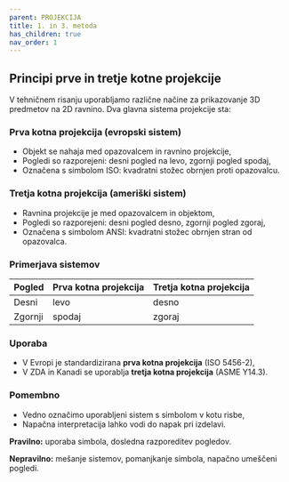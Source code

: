 ```yaml
---
parent: PROJEKCIJA
title: 1. in 3. metoda
has_children: true
nav_order: 1
---
```


## Principi prve in tretje kotne projekcije

V tehničnem risanju uporabljamo različne načine za prikazovanje 3D predmetov na 2D ravnino. Dva glavna sistema projekcije sta:

### Prva kotna projekcija (evropski sistem)

- Objekt se nahaja med opazovalcem in ravnino projekcije,
- Pogledi so razporejeni: desni pogled na levo, zgornji pogled spodaj,
- Označena s simbolom ISO: kvadratni stožec obrnjen proti opazovalcu.

### Tretja kotna projekcija (ameriški sistem)

- Ravnina projekcije je med opazovalcem in objektom,
- Pogledi so razporejeni: desni pogled desno, zgornji pogled zgoraj,
- Označena s simbolom ANSI: kvadratni stožec obrnjen stran od opazovalca.

### Primerjava sistemov

| Pogled        | Prva kotna projekcija | Tretja kotna projekcija |
|---------------|------------------------|--------------------------|
| Desni         | levo                   | desno                   |
| Zgornji       | spodaj                 | zgoraj                  |

### Uporaba

- V Evropi je standardizirana **prva kotna projekcija** (ISO 5456-2),
- V ZDA in Kanadi se uporablja **tretja kotna projekcija** (ASME Y14.3).

### Pomembno

- Vedno označimo uporabljeni sistem s simbolom v kotu risbe,
- Napačna interpretacija lahko vodi do napak pri izdelavi.

**Pravilno:** uporaba simbola, dosledna razporeditev pogledov.

**Nepravilno:** mešanje sistemov, pomanjkanje simbola, napačno umeščeni pogledi.


